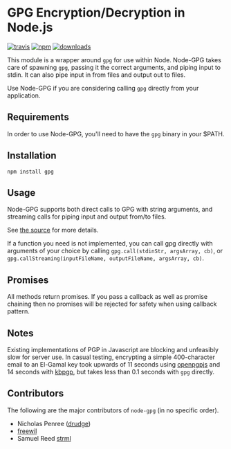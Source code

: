 # GPG Encryption/Decryption in Node.js
[![travis][travis-image]][travis-url]
[![npm][npm-image]][npm-url]
[![downloads][downloads-image]][downloads-url]

[travis-image]: https://travis-ci.org/drudge/node-gpg.svg?branch=master
[travis-url]: https://travis-ci.org/drudge/node-gpg

[npm-image]: https://img.shields.io/npm/v/gpg.svg?style=flat
[npm-url]: https://npmjs.org/package/gpg

[downloads-image]: https://img.shields.io/npm/dm/gpg.svg?style=flat
[downloads-url]: https://npmjs.org/package/gpg

This module is a wrapper around `gpg` for use within Node. Node-GPG takes care of spawning `gpg`, passing it
the correct arguments, and piping input to stdin. It can also pipe input in from files and output out to files.

Use Node-GPG if you are considering calling `gpg` directly from your application.

## Requirements

In order to use Node-GPG, you'll need to have the `gpg` binary in your $PATH.

## Installation

    npm install gpg

## Usage

Node-GPG supports both direct calls to GPG with string arguments, and streaming calls for piping input and output
from/to files.

See [the source](lib/gpg.js) for more details.

If a function you need is not implemented, you can call gpg directly with arguments of your choice by
calling `gpg.call(stdinStr, argsArray, cb)`, or `gpg.callStreaming(inputFileName, outputFileName, argsArray, cb)`.

## Promises

All methods return promises. If you pass a callback as well as promise chaining then no promises will be rejected
for safety when using callback pattern.

## Notes

Existing implementations of PGP in Javascript are blocking and unfeasibly slow for server use.
In casual testing, encrypting a simple 400-character email to an El-Gamal key took upwards of 11 seconds using
[openpgpjs](https://github.com/openpgpjs/openpgpjs) and 14 seconds with [kbpgp](https://github.com/keybase/kbpgp),
but takes less than 0.1 seconds with `gpg` directly.

## Contributors

The following are the major contributors of `node-gpg` (in no specific order).

  * Nicholas Penree ([drudge](http://github.com/drudge))
  * [freewil](http://github.com/freewil)
  * Samuel Reed [strml](http://github.com/strml)
